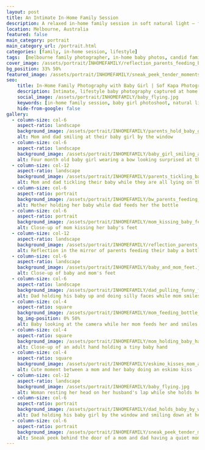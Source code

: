 ```yaml
---
layout: post
title: An Intimate In-Home Family Session
description: A relaxed in-home family session in soft natural light — for families looking to capture real connection, in-between moments and quiet everyday beauty with their baby
location: Melbourne, Australia
featured: false
main_category: portrait
main_category_url: /portrait.html
categories: [family, in-home session, lifestyle]
tags:  [melbourne family photographer, in-home baby photos, candid family photography, baby girl, relaxed family photoshoot, natural light photography]
cover_image: /assets/portrait/INHOMEFAMILY/reflection_parents_feeding_baby_bottle.jpg
bg_position: 33% 50%
featured_image: /assets/portrait/INHOMEFAMILY/sneak_peek_tender_moments_between_parents_and_baby.jpg
seo:
    title: In-Home Family Photography with Baby Girl | Sof Kapa Photography
    description: Intimate, lifestyle baby photography captured at home with warm window light and real family connection — soft, natural, and relaxed moments in Melbourne.
    social_image: /assets/portrait/INHOMEFAMILY/baby_flying.jpg
    keywords: [in-home family session, baby girl photoshoot, natural light baby photography, melbourne family photographer, relaxed lifestyle session]
    hide-from-google: false
gallery:
  - column-size: col-6
    aspect-ratio: landscape
    background_image: /assets/portrait/INHOMEFAMILY/parents_hold_baby_girl_by_window.jpg
    alt: Mom and dad smiling at their baby girl by the window
  - column-size: col-6
    aspect-ratio: landscape
    background_image: /assets/portrait/INHOMEFAMILY/baby_girl_smiling_at_camera.jpg
    alt: Four month old baby girl wearing a bow looking surprised at the camera
  - column-size: col-12
    aspect-ratio: landscape
    background_image: /assets/portrait/INHOMEFAMILY/parents_tickling_baby.jpg
    alt: Mom and dad tickling their baby while they are all lying on the bed
  - column-size: col-6
    aspect-ratio: portrait
    background_image: /assets/portrait/INHOMEFAMILY/bw_parents_feeding_baby_bottle.jpg
    alt: Mother holding her baby while dad feeds her the bottle
  - column-size: col-6
    aspect-ratio: portrait
    background_image: /assets/portrait/INHOMEFAMILY/mom_kissing_baby_feet.jpg
    alt: Close-up of mom kissing her baby's feet
  - column-size: col-12
    aspect-ratio: landscape
    background_image: /assets/portrait/INHOMEFAMILY/reflection_parents_feeding_baby_bottle.jpg
    alt: Reflection in the mirror of parents feeding their baby a bottle while sitting on their bed
  - column-size: col-6
    aspect-ratio: landscape
    background_image: /assets/portrait/INHOMEFAMILY/baby_and_mom_feet.jpg
    alt: Close-up of baby and mom's feet
  - column-size: col-6
    aspect-ratio: landscape
    background_image: /assets/portrait/INHOMEFAMILY/dad_pulling_funny_faces.jpg
    alt: Dad holding his baby up and doing silly faces while mom smiles at them sitting behind on the couch
  - column-size: col-4
    aspect-ratio: square
    background_image: /assets/portrait/INHOMEFAMILY/mom_feeding_bottle_to_baby.jpg
    bg_img-position: 0% 50%
    alt: Baby looking at the camera while her mom feeds her and smiles
  - column-size: col-4
    aspect-ratio: square
    background_image: /assets/portrait/INHOMEFAMILY/mom_holding_baby_hands.jpg
    alt: Close-up of an adult hand holding a tiny baby hand
  - column-size: col-4
    aspect-ratio: square
    background_image: /assets/portrait/INHOMEFAMILY/eskimo_kisses_mom_and_baby.jpg
    alt: Cute moment between a mom and her baby doing an eskimo kiss 
  - column-size: col-12
    aspect-ratio: landscape
    background_image: /assets/portrait/INHOMEFAMILY/baby_flying.jpg
    alt: Woman resting her head on her husband's lap while she holds her baby up in the air and they both smile at her 
  - column-size: col-6
    aspect-ratio: portrait
    background_image: /assets/portrait/INHOMEFAMILY/dad_holds_baby_by_window.jpg
    alt: Dad holding his baby girl by the window and smiling down at her
  - column-size: col-6
    aspect-ratio: portrait
    background_image: /assets/portrait/INHOMEFAMILY/sneak_peek_tender_moments_between_parents_and_baby.jpg
    alt: Sneak peek behind the door of a mom and dad having a quiet moment exchanging smiles with their baby laying in bed
---
```



